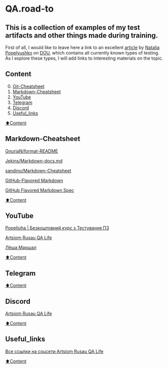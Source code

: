 # QA.road-to

## This is a collection of examples of my test artifacts and other things made during training.

First of all, I would like to leave here a link to an excellent [article](https://dou.ua/forums/topic/40666/) by [Natalia Popelyushko](https://dou.ua/users/nataliia-popelyshko/) on [DOU](https://dou.ua/), which contains all currently known types of testing.
As I explore these types, I will add links to interesting materials on the topic.

## Content
0. [Git-Cheatsheet](https://www.mindmeister.com/map/2486738871)
0. [Markdown-Cheatsheet](#Markdown-Cheatsheet)
1. [YouTube](#YouTube)
2. [Telegram](#Telegram)
3. [Discord](#Discord)
4. [Useful_links](#Useful_links)


[:arrow_up:Content](#Content)

## Markdown-Cheatsheet

[GnuriaN/format-README](https://github.com/GnuriaN/format-README)

[Jekins/Markdown-docs.md](https://gist.github.com/Jekins/2bf2d0638163f1294637)

[sandino/Markdown-Cheatsheet](https://github.com/sandino/Markdown-Cheatsheet)

[GitHub-Flavored Markdown](https://paulradzkov.com/2014/markdown_cheatsheet/)

[GitHub Flavored Markdown Spec](https://github.github.com/gfm/#blocks-and-inlines)

[:arrow_up:Content](#Сontent)

## YouTube

[Popeliuha | Безкоштовний курс з Тестування ПЗ](https://www.youtube.com/c/PopeliuhaQA)

[Artsiom Rusau QA Life](https://www.youtube.com/c/ArtsiomRusauQALife)

[Лёша Маршал](https://www.youtube.com/c/%D0%9B%D1%91%D1%88%D0%B0%D0%9C%D0%B0%D1%80%D1%88%D0%B0%D0%BB/featured)


[:arrow_up:Content](#Content)


## Telegram


[](https://t.me/qachanell)


[:arrow_up:Content](#Content)


## Discord

[Artsiom Rusau QA Life](https://discord.gg/jHDxnGbttP)

[:arrow_up:Content](#Content)


## Useful_links


[Все ссылки на соцсети Artsiom Rusau QA Life ](https://taplink.cc/rusau.qalife)


[:arrow_up:Content](#Content)


